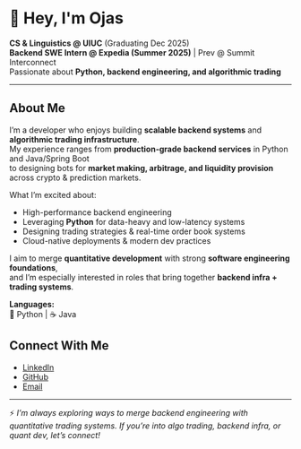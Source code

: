 # 👋 Hey, I'm Ojas

**CS & Linguistics @ UIUC** (Graduating Dec 2025)  
**Backend SWE Intern @ Expedia (Summer 2025)** | Prev @ Summit Interconnect  
Passionate about **Python, backend engineering, and algorithmic trading**

---

## About Me

I’m a developer who enjoys building **scalable backend systems** and **algorithmic trading infrastructure**.  
My experience ranges from **production-grade backend services** in Python and Java/Spring Boot  
to designing bots for **market making, arbitrage, and liquidity provision** across crypto & prediction markets.

What I’m excited about:
- High-performance backend engineering  
- Leveraging **Python** for data-heavy and low-latency systems  
- Designing trading strategies & real-time order book systems  
- Cloud-native deployments & modern dev practices  

I aim to merge **quantitative development** with strong **software engineering foundations**,  
and I’m especially interested in roles that bring together **backend infra + trading systems**.

**Languages:**  
🐍 Python | ☕ Java

## Connect With Me

- [LinkedIn](https://www.linkedin.com/in/ojas-rayaprolu/)  
- [GitHub](https://github.com/orayaprolu)  
- [Email](mailto:orayaprolu@gmail.com)  

---

⚡ *I’m always exploring ways to merge backend engineering with quantitative trading systems. If you’re into algo trading, backend infra, or quant dev, let’s connect!*

